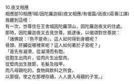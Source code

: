 10.夜叉相應  
相應部10相應1經/因陀羅迦經(夜叉相應/有偈篇/祇夜)(莊春江譯)  
我聽到這樣：  
有一次，世尊住在王舍城因陀羅頂山，因陀羅迦夜叉的住處。  
那時，因陀羅迦夜叉去見世尊。抵達後，以偈頌對世尊說：  
「諸佛說：『色不是命』，這人如何得到身體呢？  
骨頭、肝臟從哪裡來呢？這人如何著於子宮呢？」  
「首先有凝滑，從凝滑而有胞，  
從胞生出肉片，從肉片生出堅肉，  
從堅肉出生肢節，毛髮及指甲。  
而凡母親吃的，食物與飲料之所食，  
以那個，使之在那裡存續，人人進入母親的子宮。」  
  
  
